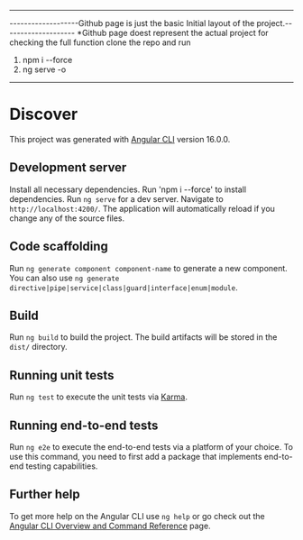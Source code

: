 ---------------------------------------------------------------------------------------------------
-------------------Github page is just the basic Initial layout of the project.--------------------
*Github page doest represent the actual project
for checking the full function clone the repo and run 
1. npm i --force
2. ng serve -o

----------------------------------------------------------------------------------------------------
# Discover

This project was generated with [Angular CLI](https://github.com/angular/angular-cli) version 16.0.0.

## Development server

Install all necessary dependencies. Run 'npm i --force' to install dependencies.
Run `ng serve` for a dev server. Navigate to `http://localhost:4200/`. The application will automatically reload if you change any of the source files.

## Code scaffolding

Run `ng generate component component-name` to generate a new component. You can also use `ng generate directive|pipe|service|class|guard|interface|enum|module`.

## Build

Run `ng build` to build the project. The build artifacts will be stored in the `dist/` directory.

## Running unit tests

Run `ng test` to execute the unit tests via [Karma](https://karma-runner.github.io).

## Running end-to-end tests

Run `ng e2e` to execute the end-to-end tests via a platform of your choice. To use this command, you need to first add a package that implements end-to-end testing capabilities.

## Further help

To get more help on the Angular CLI use `ng help` or go check out the [Angular CLI Overview and Command Reference](https://angular.io/cli) page.
